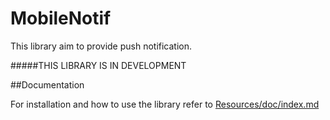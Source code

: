 # MobileNotif

This library aim to provide push notification.

#####THIS LIBRARY IS IN DEVELOPMENT

##Documentation

For installation and how to use the library refer to [Resources/doc/index.md](doc/index.md) 
